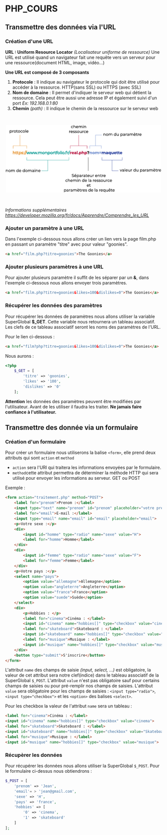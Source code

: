 # PHP_COURS
## Transmettre des données via l'URL
### Création d'une URL 
**URL : Uniform Resource Locator** *(Localisateur uniforme de ressource)*
Une URL est utilisé quand un navigateur fait une requête vers un serveur pour une ressource(document HTML, image, vidéo...)

**Une URL est composé de 3 composants**

1. **Protocole** : Il indique au navigateur le protocole qui doit être utilisé pour accéder à la ressource. HTTP(sans SSL) ou HTTPS (avec SSL)
2. **Nom de domaine** : Il permet d'indiquer le serveur web qui détient la ressource. Cela peut être aussi une adresse IP et également suivi d'un port *Ex: 192.168.0.1:80*
3. **Chemin** *(path)* : Il indique le chemin de la ressource sur le serveur web 

<br>
<p align="center">
    <img width="500" src="assets/url.png">
</p>
<br>

*Informations supplémentaires <https://developer.mozilla.org/fr/docs/Apprendre/Comprendre_les_URL>*

### Ajouter un paramètre à une URL

Dans l'exemple ci-dessous nous allons créer un lien vers la page film.php en passant un paramètre "titre" avec pour valeur "goonies".

```html
<a href="film.php?titre=goonies">The Goonies</a>
```

### Ajouter plusieurs paramètres à une URL

Pour ajouter plusieurs paramètre il suffit de les séparer par un **&**, dans l'exemple ci-dessous nous allons envoyer trois paramètres.

```html
<a href="film.php?titre=goonies&likes=100&dislikes=0">The Goonies</a>
```

### Récupérer les données des paramètres

Pour récupérer les données de paramètres nous allons utiliser la variable SuperGlobal **$_GET**. Cette variable nous retournera un tableau associatif. Les clefs de ce tableau associatif seront les noms des paramètres de l'URL.

Pour le lien ci-dessous :

```html
<a href="film?php?titre=goonies&likes=100&dislikes=0">The Goonies</a>
```

Nous aurons :

```php
<?php
    $_GET = [
        'titre' => 'goonies',
        'likes' => '100',
        'dislikes' => '0'
    ];
```

**Attention** les données des paramètres peuvent être modifiées par l'utilisateur. Avant de les utiliser il faudra les traiter.
**Ne jamais faire confiance à l'utilisateur.**

## Transmettre des donnée via un formulaire

### Création d'un formulaire

Pour créer un formulaire nous utiliserons la balise `<form>`, elle prend deux attributs qui sont `action` et `method`

* `action` sera l'URI qui traitera les informations envoyées par le formulaire.
* `method`cette attribut permettra de déterminer la méthode HTTP qui sera utilisé pour envoyer les informations au serveur. GET ou POST

Exemple : 

```html
<form action="traitement.php" method="POST">
    <label for="prenom">Prenom :</label>
    <input type="text" name="prenom" id="prenom" placeholder="votre prenom">
    <label for="email">E-mail :</label>
    <input type="email" name="email" id="email" placeholder="email">
    <p>Votre sexe :</p>
    <div>
        <input id="homme" type="radio" name="sexe" value="H">
        <label for="homme">Homme</label>
    </div>
    <div>
        <input id="femme" type="radio" name="sexe" value="F">
        <label for="femme">Femme</label>
    </div>  
    <p>Votre pays :</p>
    <select name="pays">
        <option value="allemagne">Allemagne</option>
        <option value="angleterre">Angleterre</option>
        <option value="france">France</option>
        <option value="suede">Suède</option>
    </select>
    <div>
        <p>Hobbies : </p>
        <label for="cinema">Cinéma : </label>
        <input id="cinema" name="hobbies[]" type="checkbox" value="cinema">
        <label for="skateboard">Skateboard : </label>
        <input id="skateboard" name="hobbies[]" type="checkbox" value="Skateboard">
        <label for="musique">Musique : </label>
        <input id="musique" name="hobbies[]" type="checkbox" value="musique"> 
    </div>
    <button type="submit">S'inscrire</button>
</form>
```

L'attribut `name` des champs de saisie *(input, select, ...)* est obligatoire, la valeur de cet attribut sera notre clef(indice) dans le tableau associatif de la SuperGlobal `$_POST`. L'attribut `value` n'est pas obligatoire sauf pour certains champs de saisies ou pour pré-remplir nos champs de saisies. L'attribut `value` sera obligatoire pour les champs de saisies : `<input type="radio">`, `<input type="checkbox">` et les `<option>` des balises `<select>`. 

Pour les checkbox la valeur de l'attribut `name` sera un tableau : 
```html 
<label for="cinema">Cinéma : </label>
<input id="cinema" name="hobbies[]" type="checkbox" value="cinema">
<label for="skateboard">Skateboard : </label>
<input id="skateboard" name="hobbies[]" type="checkbox" value="Skateboard">
<label for="musique">Musique : </label>
<input id="musique" name="hobbies[]" type="checkbox" value="musique"> 
```

### Récupèrer les données

Pour récupérer les données nous allons utiliser la SuperGlobal `$_POST`. Pour le formulaire ci-dessus nous obtiendrons :

```php
$_POST = [
    'prenom' => 'Jean',
    'email'= > 'jean@gmail.com',
    'sexe' => 'H',
    'pays' => 'france',
    'hobbies' => [
        '0' => 'cinema',
        '1' => 'skateboard'
    ]
];
